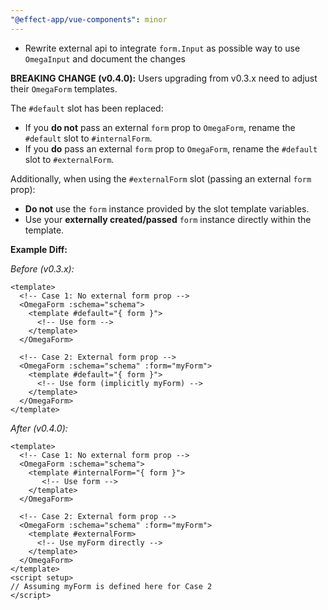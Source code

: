 ```yaml
---
"@effect-app/vue-components": minor
---
```


- Rewrite external api to integrate `form.Input` as possible way to use `OmegaInput` and document the changes

**BREAKING CHANGE (v0.4.0):** Users upgrading from v0.3.x need to adjust their `OmegaForm` templates.

The `#default` slot has been replaced:
  - If you **do not** pass an external `form` prop to `OmegaForm`, rename the `#default` slot to `#internalForm`.
  - If you **do** pass an external `form` prop to `OmegaForm`, rename the `#default` slot to `#externalForm`.

Additionally, when using the `#externalForm` slot (passing an external `form` prop):
  - **Do not** use the `form` instance provided by the slot template variables.
  - Use your **externally created/passed** `form` instance directly within the template.

**Example Diff:**

*Before (v0.3.x):*
```vue
<template>
  <!-- Case 1: No external form prop -->
  <OmegaForm :schema="schema">
    <template #default="{ form }">
      <!-- Use form -->
    </template>
  </OmegaForm>

  <!-- Case 2: External form prop -->
  <OmegaForm :schema="schema" :form="myForm">
    <template #default="{ form }">
      <!-- Use form (implicitly myForm) -->
    </template>
  </OmegaForm>
</template>
```

*After (v0.4.0):*
```vue
<template>
  <!-- Case 1: No external form prop -->
  <OmegaForm :schema="schema">
    <template #internalForm="{ form }">
       <!-- Use form -->
    </template>
  </OmegaForm>

  <!-- Case 2: External form prop -->
  <OmegaForm :schema="schema" :form="myForm">
    <template #externalForm>
      <!-- Use myForm directly -->
    </template>
  </OmegaForm>
</template>
<script setup>
// Assuming myForm is defined here for Case 2
</script>
```


